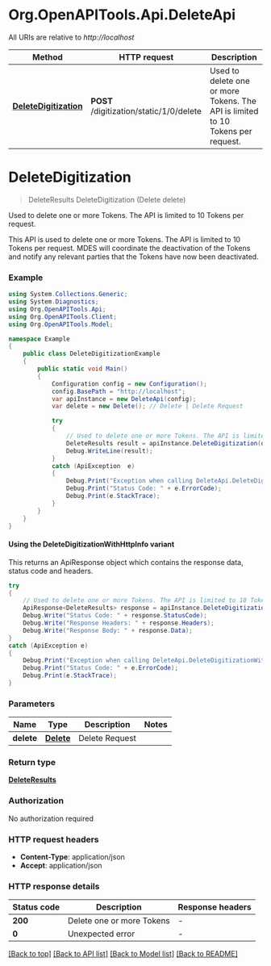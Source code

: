 # Org.OpenAPITools.Api.DeleteApi

All URIs are relative to *http://localhost*

| Method | HTTP request | Description |
|--------|--------------|-------------|
| [**DeleteDigitization**](DeleteApi.md#deletedigitization) | **POST** /digitization/static/1/0/delete | Used to delete one or more Tokens. The API is limited to 10 Tokens per request. |

<a id="deletedigitization"></a>
# **DeleteDigitization**
> DeleteResults DeleteDigitization (Delete delete)

Used to delete one or more Tokens. The API is limited to 10 Tokens per request.

This API is used to delete one or more Tokens.  The API is limited to 10 Tokens per request. MDES will coordinate the deactivation of the Tokens and notify any relevant parties that the Tokens have now been deactivated. 

### Example
```csharp
using System.Collections.Generic;
using System.Diagnostics;
using Org.OpenAPITools.Api;
using Org.OpenAPITools.Client;
using Org.OpenAPITools.Model;

namespace Example
{
    public class DeleteDigitizationExample
    {
        public static void Main()
        {
            Configuration config = new Configuration();
            config.BasePath = "http://localhost";
            var apiInstance = new DeleteApi(config);
            var delete = new Delete(); // Delete | Delete Request

            try
            {
                // Used to delete one or more Tokens. The API is limited to 10 Tokens per request.
                DeleteResults result = apiInstance.DeleteDigitization(delete);
                Debug.WriteLine(result);
            }
            catch (ApiException  e)
            {
                Debug.Print("Exception when calling DeleteApi.DeleteDigitization: " + e.Message);
                Debug.Print("Status Code: " + e.ErrorCode);
                Debug.Print(e.StackTrace);
            }
        }
    }
}
```

#### Using the DeleteDigitizationWithHttpInfo variant
This returns an ApiResponse object which contains the response data, status code and headers.

```csharp
try
{
    // Used to delete one or more Tokens. The API is limited to 10 Tokens per request.
    ApiResponse<DeleteResults> response = apiInstance.DeleteDigitizationWithHttpInfo(delete);
    Debug.Write("Status Code: " + response.StatusCode);
    Debug.Write("Response Headers: " + response.Headers);
    Debug.Write("Response Body: " + response.Data);
}
catch (ApiException e)
{
    Debug.Print("Exception when calling DeleteApi.DeleteDigitizationWithHttpInfo: " + e.Message);
    Debug.Print("Status Code: " + e.ErrorCode);
    Debug.Print(e.StackTrace);
}
```

### Parameters

| Name | Type | Description | Notes |
|------|------|-------------|-------|
| **delete** | [**Delete**](Delete.md) | Delete Request |  |

### Return type

[**DeleteResults**](DeleteResults.md)

### Authorization

No authorization required

### HTTP request headers

 - **Content-Type**: application/json
 - **Accept**: application/json


### HTTP response details
| Status code | Description | Response headers |
|-------------|-------------|------------------|
| **200** | Delete one or more Tokens |  -  |
| **0** | Unexpected error |  -  |

[[Back to top]](#) [[Back to API list]](../README.md#documentation-for-api-endpoints) [[Back to Model list]](../README.md#documentation-for-models) [[Back to README]](../README.md)

